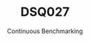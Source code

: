 ---
layout: docu
title: DSQ027
subtitle: Continuous Benchmarking
selected: TPC-DS
expanded: Benchmarking
benchmark: /individual_results/DSQ027.html
---